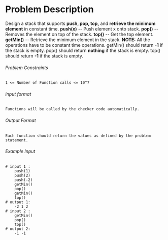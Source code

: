 # Problem Description

Design a stack that supports **push, pop, top,** and **retrieve the minimum element** in constant time.
**push(x)** -- Push element x onto stack.
**pop()** -- Removes the element on top of the stack.
**top()** -- Get the top element.
**getMin()** -- Retrieve the minimum element in the stack.
**NOTE:**
All the operations have to be constant time operations.
getMin() should return **-1** if the stack is empty.
pop() should return **nothing** if the stack is empty.
top() should return **-1** if the stack is empty.

###### Problem Constraints

```
1 <= Number of Function calls <= 10^7
```

###### input format

``` 
Functions will be called by the checker code automatically.
```

###### Output Format

```
Each function should return the values as defined by the problem statement.
```

###### Example Input

```
# input 1 : 
    push(1)
    push(2)
    push(-2)
    getMin()
    pop()
    getMin()
    top()
# output 1: 
    -2 1 2
# input 2 : 
    getMin()
    pop()
    top()
# output 2: 
    -1 -1
```
